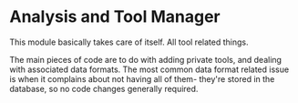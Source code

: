 # Analysis and Tool Manager

This module basically takes care of itself. All tool related things.

The main pieces of code are to do with adding private tools, and dealing with associated data formats. The most common data format related issue is when it complains about not having all of them- they're stored in the database, so no code changes generally required.
